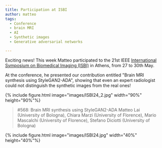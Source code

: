 ```yaml
---
title: Participation at ISBI
author: matteo
tags: 
  - Conference
  - brain MRI
  - AI
  - Synthetic images
  - Generative adversarial networks

---
```


Exciting news!
This week Matteo participated to the 21st IEEE [International Symposium on Biomedical Imaging (ISBI)](https://biomedicalimaging.org/2024/) in Athens, from 27 to 30th May.

At the conference, he presented our contribution entitled "Brain MRI synthesis using StyleGAN2-ADA", showing that even an expert radiologist could not distinguish the synthetic images from the real ones!


{% include figure.html image="images/ISBI24_2.jpg" width="90%" height="90%"%}

> #568: Brain MRI synthesis using StyleGAN2-ADA
> Matteo Lai (University of Bologna), Chiara Marzi (University of Florence), Mario Mascalchi (University of Florence), Stefano Diciotti (University of Bologna)

{% include figure.html image="images/ISBI24.jpg" width="40%" height="40%"%}

